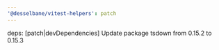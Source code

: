 ```yaml
---
'@desselbane/vitest-helpers': patch
---
```


deps: [patch|devDependencies] Update package tsdown from 0.15.2 to 0.15.3
